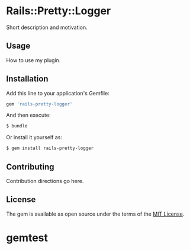 # Rails::Pretty::Logger
Short description and motivation.

## Usage
How to use my plugin.

## Installation
Add this line to your application's Gemfile:

```ruby
gem 'rails-pretty-logger'
```

And then execute:
```bash
$ bundle
```

Or install it yourself as:
```bash
$ gem install rails-pretty-logger
```

## Contributing
Contribution directions go here.

## License
The gem is available as open source under the terms of the [MIT License](https://opensource.org/licenses/MIT).
# gemtest
